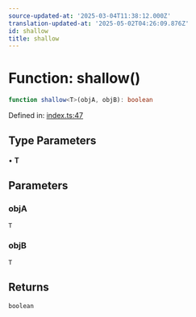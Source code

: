```yaml
---
source-updated-at: '2025-03-04T11:38:12.000Z'
translation-updated-at: '2025-05-02T04:26:09.876Z'
id: shallow
title: shallow
---
```


<!-- DO NOT EDIT: this page is autogenerated from the type comments -->

# Function: shallow()

```ts
function shallow<T>(objA, objB): boolean
```

Defined in: [index.ts:47](https://github.com/TanStack/store/blob/main/packages/vue-store/src/index.ts#L47)

## Type Parameters

• **T**

## Parameters

### objA

`T`

### objB

`T`

## Returns

`boolean`
